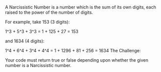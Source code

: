 A Narcissistic Number is a number which is the sum of its own digits, each raised to the power of the number of digits.

For example, take 153 (3 digits):

1^3 + 5^3 + 3^3 = 1 + 125 + 27 = 153

and 1634 (4 digits):

1^4 + 6^4 + 3^4 + 4^4 = 1 + 1296 + 81 + 256 = 1634
The Challenge:

Your code must return true or false depending upon whether the given number is a Narcissistic number.
